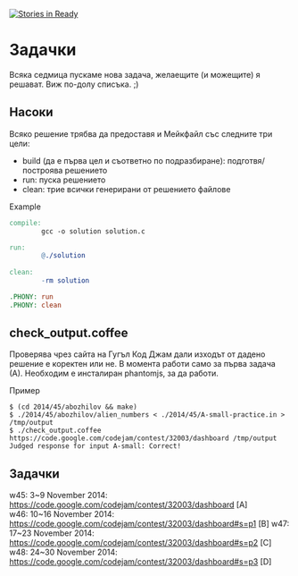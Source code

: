 [![Stories in Ready](https://badge.waffle.io/bgdev/contest.png?label=ready&title=Ready)](https://waffle.io/bgdev/contest)
# Задачки #

Всяка седмица пускаме нова задача, желаещите (и можещите) я решават.
Виж по-долу списъка. ;)

## Насоки ##

Всяко решение трябва да предоставя и Мейкфайл със следните три цели:
* build (да е първа цел и съответно по подразбиране): подготвя/построява решението
* run: пуска решението
* clean: трие всички генерирани от решението файлове

Example
```makefile
compile:
        gcc -o solution solution.c

run:
        @./solution
        
clean:
        -rm solution

.PHONY: run
.PHONY: clean
```

## check_output.coffee ##

Проверява чрез сайта на Гугъл Код Джам дали изходът от дадено
решение е коректен или не. В момента работи само за първа задача (А).
Необходим е инсталиран phantomjs, за да работи.

Пример
```shell
$ (cd 2014/45/abozhilov && make)
$ ./2014/45/abozhilov/alien_numbers < ./2014/45/A-small-practice.in > /tmp/output
$ ./check_output.coffee https://code.google.com/codejam/contest/32003/dashboard /tmp/output
Judged response for input A-small: Correct!
```

## Задачки ##

w45: 3~9 November 2014: https://code.google.com/codejam/contest/32003/dashboard [A]  
w46: 10~16 November 2014: https://code.google.com/codejam/contest/32003/dashboard#s=p1 [B]
w47: 17~23 November 2014: https://code.google.com/codejam/contest/32003/dashboard#s=p2 [C]
w48: 24~30 November 2014: https://code.google.com/codejam/contest/32003/dashboard#s=p3 [D]
